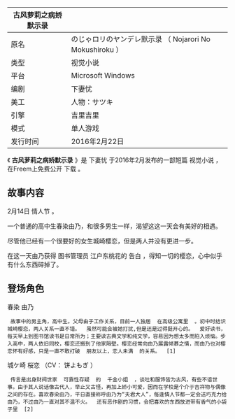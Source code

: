 |  古风萝莉之病娇默示录  ||
|---|---|
|原名  |  のじゃロリのヤンデレ默示录  （  Nojarori No Mokushiroku  ）   |
|类型  |  视觉小说   |
|平台  |  Microsoft Windows   |
|编剧  |  下妻忧   |
|美工  |  人物：サツキ   |
|引擎  |  吉里吉里   |
|模式  |  单人游戏   |
|发行时间  |  2016年2月22日   |
  
《 **古风萝莉之病娇默示录** 》是  下妻忧  于2016年2月发布的一部短篇  视觉小说  ，在Freem上免费公开  下载  。

##  故事内容

2月14日  情人节  。

一个普通的高中生春染由乃，和很多男生一样，渴望这这一天会有美好的相遇。

尽管他已经有一个很要好的女生城崎樱恋，但是两人并没有更进一步。

在这一天由乃获得  图书管理员  江户东桃花的  告白  ，得知一切的樱恋，心中似乎有什么东西碎掉了。

##  登场角色

春染 由乃

     故事中的男主角，高中生。父母由于工作关系，目前一人独居  在高级公寓里  。初中时结识城崎樱恋，两人关系一直不错。  虽然可能会被她打扰,但是还是过得挺开心的。  爱好读书，每天早上到图书馆读书是日常所为；主要读古典文学和纯文学，容易因为想太多而陷入烦恼。步入高中，两人依旧同校，樱恋还搬到了他家隔壁。樱恋经常向由乃展露倾慕之情，而由乃也对樱恋怀有好感，只是一直不敢打破  朋友以上，恋人未满  的关系。  [1] 

城ケ崎 桜恋  （CV：  饼よもぎ  ）

     传言是出身财阀世家  可靠性存疑  的  千金小姐  ，谈吐和服饰皆为古风，有些不谙世事。由于其人说话像古代人，举止又古怪，再加上娇小可爱，因而在学校是个介于吉祥物与偶像之间的存在。喜欢春染由乃，平日直接称呼由乃为“夫君大人”，每逢情人节都一定会送巧克力给由乃，不过由乃一直对其不温不火。  还有恶作剧的习惯，会把喜欢的东西放进带有香气的小袋子里  [2] 